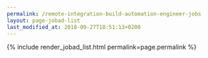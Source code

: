 ```yaml
---
permalink: /remote-integration-build-automation-engineer-jobs
layout: page-jobad-list
last_modified_at: 2018-09-27T18:51:13+0200
---
```

{% include render_jobad_list.html permalink=page.permalink %}
